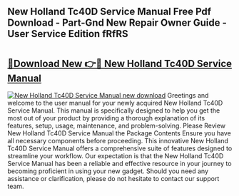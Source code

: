 ## New Holland Tc40D Service Manual Free Pdf Download - Part-Gnd New Repair Owner Guide - User Service Edition fRfRS

# <h2><a href="http://bc89933.oget.top/?id=New+Holland+Tc40D+Service+Manual">🔗Download New 👉🔴 New Holland Tc40D Service Manual</a></h2>

[![New Holland Tc40D Service Manual new download](https://i.imgur.com/5g1atiW.png)](http://bc89933.oget.top/?id=New+Holland+Tc40D+Service+Manual)
Greetings and welcome to the user manual for your newly acquired New Holland Tc40D Service Manual. This manual is specifically designed to help you get the most out of your product by providing a thorough explanation of its features, setup, usage, maintenance, and problem-solving. Please Review New Holland Tc40D Service Manual the Package Contents Ensure you have all necessary components before proceeding. This innovative New Holland Tc40D Service Manual offers a comprehensive suite of features designed to streamline your workflow. Our expectation is that the New Holland Tc40D Service Manual has been a reliable and effective resource in your journey to becoming proficient in using your new gadget. Should you need any assistance or clarification, please do not hesitate to contact our support team.
